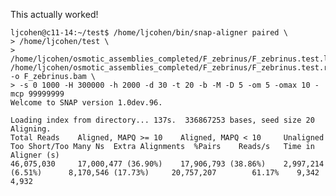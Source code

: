 This actually worked!

    ljcohen@c11-14:~/test$ /home/ljcohen/bin/snap-aligner paired \
    > /home/ljcohen/test \
    > /home/ljcohen/osmotic_assemblies_completed/F_zebrinus/F_zebrinus.test.left.fq /home/ljcohen/osmotic_assemblies_completed/F_zebrinus/F_zebrinus.test.right.fq  -o F_zebrinus.bam \
    > -s 0 1000 -H 300000 -h 2000 -d 30 -t 20 -b -M -D 5 -om 5 -omax 10 -mcp 99999999
    Welcome to SNAP version 1.0dev.96.

    Loading index from directory... 137s.  336867253 bases, seed size 20
    Aligning.
    Total Reads    Aligned, MAPQ >= 10    Aligned, MAPQ < 10     Unaligned              Too Short/Too Many Ns  Extra Alignments  %Pairs    Reads/s   Time in Aligner (s)
    46,075,030     17,000,477 (36.90%)    17,906,793 (38.86%)    2,997,214 (6.51%)      8,170,546 (17.73%)     20,757,207        61.17%    9,342     4,932
